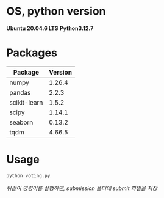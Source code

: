 # OS, python version

**Ubuntu 20.04.6 LTS**
**Python3.12.7**

# Packages

|Package|Version|
|-------|-------|
|numpy              |1.26.4|
|pandas             |2.2.3|
|scikit-learn       |1.5.2|
|scipy              |1.14.1|
|seaborn            |0.13.2|
|tqdm               |4.66.5|

# Usage

```python
python voting.py
```
*위같이 명령어를 실행하면, submission 폴더에 submit 파일을 저장*
